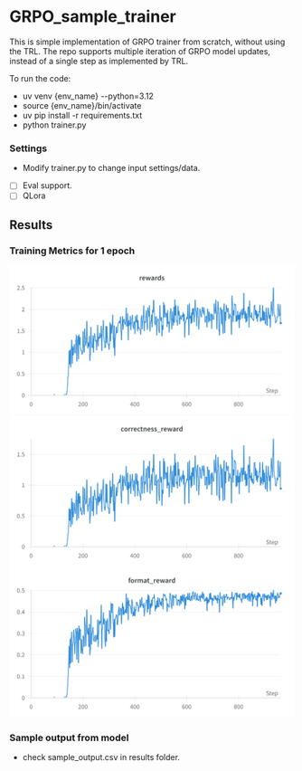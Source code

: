 # GRPO_sample_trainer
This is simple implementation of GRPO trainer from scratch, without using the TRL. The repo supports multiple iteration of GRPO model updates, instead of a single step as implemented by TRL. 
 
To run the code:
* uv venv {env_name} --python=3.12
* source {env_name}/bin/activate
* uv pip install -r requirements.txt
* python trainer.py

### Settings
* Modify trainer.py to change input settings/data.


- [ ] Eval support.
- [ ] QLora

## Results

### Training Metrics for 1 epoch
![Total Rewards](results/rewards.png)
![Correctness Rewards](results/correctness_rewards.png)
![Format Rewards](results/format_rewards.png)

### Sample output from model
* check sample_output.csv in results folder.

